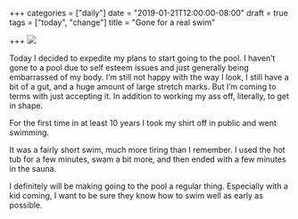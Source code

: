 +++
categories = ["daily"]
date = "2019-01-21T12:00:00-08:00"
draft = true
tags = ["today", "change"]
title = "Gone for a real swim"

+++
![](/uploads/67856247-59CA-4757-BCE6-A85A4E76B0F2.jpeg)

Today I decided to expedite my plans to start going to the pool. I haven’t gone to a pool due to self esteem issues and just generally being embarrassed of my body. I’m still not happy with the way I look, I still have a bit of a gut, and a huge amount of large stretch marks. But I’m coming to terms with just accepting it. In addition to working my ass off, literally, to get in shape.

For the first time in at least 10 years I took my shirt off in public and went swimming. 

It was a fairly short swim, much more tiring than I remember. I used the hot tub for a few minutes, swam a bit more, and then ended with a few minutes in the sauna. 

I definitely will be making going to the pool a regular thing. Especially with a kid coming, I want to be sure they know how to swim well as early as possible.
